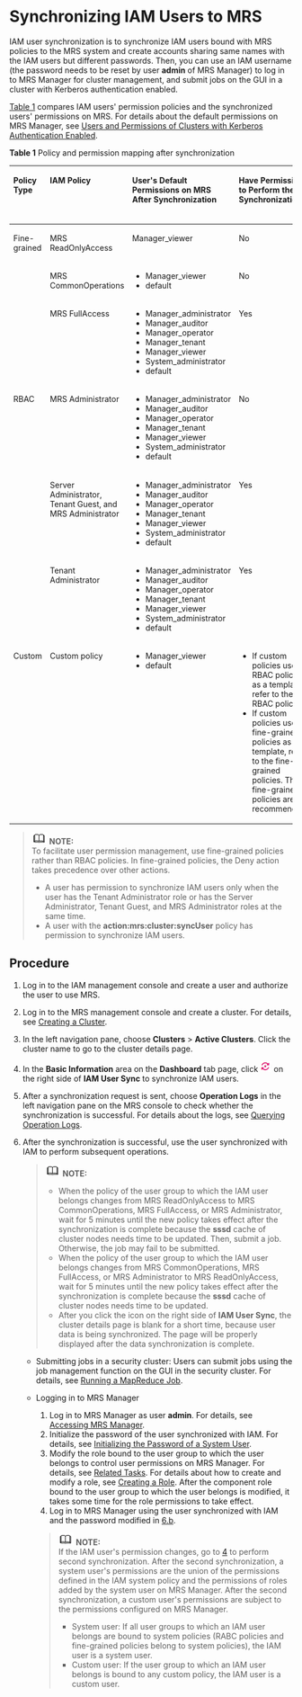 # Synchronizing IAM Users to MRS<a name="EN-US_TOPIC_0226013039"></a>

IAM user synchronization is to synchronize IAM users bound with MRS policies to the MRS system and create accounts sharing same names with the IAM users but different passwords. Then, you can use an IAM username \(the password needs to be reset by user  **admin**  of MRS Manager\) to log in to MRS Manager for cluster management, and submit jobs on the GUI in a cluster with Kerberos authentication enabled.

[Table 1](#table3878619101919)  compares IAM users' permission policies and the synchronized users' permissions on MRS. For details about the default permissions on MRS Manager, see  [Users and Permissions of Clusters with Kerberos Authentication Enabled](users-and-permissions-of-clusters-with-kerberos-authentication-enabled.md).

**Table  1**  Policy and permission mapping after synchronization

<a name="table3878619101919"></a>
<table><thead align="left"><tr id="row5879191971913"><th class="cellrowborder" valign="top" width="20%" id="mcps1.2.6.1.1"><p id="p135212352216"><a name="p135212352216"></a><a name="p135212352216"></a>Policy Type</p>
</th>
<th class="cellrowborder" valign="top" width="20%" id="mcps1.2.6.1.2"><p id="p12879101917195"><a name="p12879101917195"></a><a name="p12879101917195"></a>IAM Policy</p>
</th>
<th class="cellrowborder" valign="top" width="20%" id="mcps1.2.6.1.3"><p id="p724173216312"><a name="p724173216312"></a><a name="p724173216312"></a>User's Default Permissions on MRS After Synchronization</p>
</th>
<th class="cellrowborder" valign="top" width="20%" id="mcps1.2.6.1.4"><p id="p12472158103113"><a name="p12472158103113"></a><a name="p12472158103113"></a>Have Permission to Perform the Synchronization</p>
</th>
<th class="cellrowborder" valign="top" width="20%" id="mcps1.2.6.1.5"><p id="p14949142373515"><a name="p14949142373515"></a><a name="p14949142373515"></a>Have Permission to Submit Jobs</p>
</th>
</tr>
</thead>
<tbody><tr id="row1087961921914"><td class="cellrowborder" rowspan="3" valign="top" width="20%" headers="mcps1.2.6.1.1 "><p id="p2104201613119"><a name="p2104201613119"></a><a name="p2104201613119"></a>Fine-grained</p>
<p id="p191048161316"><a name="p191048161316"></a><a name="p191048161316"></a></p>
<p id="p16104101643115"><a name="p16104101643115"></a><a name="p16104101643115"></a></p>
</td>
<td class="cellrowborder" valign="top" width="20%" headers="mcps1.2.6.1.2 "><p id="p4306134273012"><a name="p4306134273012"></a><a name="p4306134273012"></a>MRS ReadOnlyAccess</p>
</td>
<td class="cellrowborder" valign="top" width="20%" headers="mcps1.2.6.1.3 "><p id="p10949195293012"><a name="p10949195293012"></a><a name="p10949195293012"></a>Manager_viewer</p>
</td>
<td class="cellrowborder" valign="top" width="20%" headers="mcps1.2.6.1.4 "><p id="p7473381310"><a name="p7473381310"></a><a name="p7473381310"></a>No</p>
</td>
<td class="cellrowborder" valign="top" width="20%" headers="mcps1.2.6.1.5 "><p id="p16423218365"><a name="p16423218365"></a><a name="p16423218365"></a>No</p>
</td>
</tr>
<tr id="row987918191191"><td class="cellrowborder" valign="top" headers="mcps1.2.6.1.1 "><p id="p230604216306"><a name="p230604216306"></a><a name="p230604216306"></a>MRS CommonOperations</p>
</td>
<td class="cellrowborder" valign="top" headers="mcps1.2.6.1.2 "><a name="ul4444174612152"></a><a name="ul4444174612152"></a><ul id="ul4444174612152"><li>Manager_viewer</li><li>default</li></ul>
</td>
<td class="cellrowborder" valign="top" headers="mcps1.2.6.1.3 "><p id="p1347315893112"><a name="p1347315893112"></a><a name="p1347315893112"></a>No</p>
</td>
<td class="cellrowborder" valign="top" headers="mcps1.2.6.1.4 "><p id="p15642122116367"><a name="p15642122116367"></a><a name="p15642122116367"></a>Yes</p>
</td>
</tr>
<tr id="row7879181971912"><td class="cellrowborder" valign="top" headers="mcps1.2.6.1.1 "><p id="p1530654223011"><a name="p1530654223011"></a><a name="p1530654223011"></a>MRS FullAccess</p>
</td>
<td class="cellrowborder" valign="top" headers="mcps1.2.6.1.2 "><a name="ul7241758151514"></a><a name="ul7241758151514"></a><ul id="ul7241758151514"><li>Manager_administrator</li><li>Manager_auditor</li><li>Manager_operator</li><li>Manager_tenant</li><li>Manager_viewer</li><li>System_administrator</li><li>default</li></ul>
</td>
<td class="cellrowborder" valign="top" headers="mcps1.2.6.1.3 "><p id="p84738823119"><a name="p84738823119"></a><a name="p84738823119"></a>Yes</p>
</td>
<td class="cellrowborder" valign="top" headers="mcps1.2.6.1.4 "><p id="p16425213366"><a name="p16425213366"></a><a name="p16425213366"></a>Yes</p>
</td>
</tr>
<tr id="row688031916194"><td class="cellrowborder" rowspan="3" valign="top" width="20%" headers="mcps1.2.6.1.1 "><p id="p18374033173417"><a name="p18374033173417"></a><a name="p18374033173417"></a>RBAC</p>
</td>
<td class="cellrowborder" valign="top" width="20%" headers="mcps1.2.6.1.2 "><p id="p1530634213017"><a name="p1530634213017"></a><a name="p1530634213017"></a>MRS Administrator</p>
</td>
<td class="cellrowborder" valign="top" width="20%" headers="mcps1.2.6.1.3 "><a name="ul162146189167"></a><a name="ul162146189167"></a><ul id="ul162146189167"><li>Manager_administrator</li><li>Manager_auditor</li><li>Manager_operator</li><li>Manager_tenant</li><li>Manager_viewer</li><li>System_administrator</li><li>default</li></ul>
</td>
<td class="cellrowborder" valign="top" width="20%" headers="mcps1.2.6.1.4 "><p id="p164738811313"><a name="p164738811313"></a><a name="p164738811313"></a>No</p>
</td>
<td class="cellrowborder" valign="top" width="20%" headers="mcps1.2.6.1.5 "><p id="p3642192173610"><a name="p3642192173610"></a><a name="p3642192173610"></a>Yes</p>
</td>
</tr>
<tr id="row18880151911919"><td class="cellrowborder" valign="top" headers="mcps1.2.6.1.1 "><p id="p19306114211307"><a name="p19306114211307"></a><a name="p19306114211307"></a>Server Administrator, Tenant Guest, and MRS Administrator</p>
</td>
<td class="cellrowborder" valign="top" headers="mcps1.2.6.1.2 "><a name="ul1336513422162"></a><a name="ul1336513422162"></a><ul id="ul1336513422162"><li>Manager_administrator</li><li>Manager_auditor</li><li>Manager_operator</li><li>Manager_tenant</li><li>Manager_viewer</li><li>System_administrator</li><li>default</li></ul>
</td>
<td class="cellrowborder" valign="top" headers="mcps1.2.6.1.3 "><p id="p2473178103117"><a name="p2473178103117"></a><a name="p2473178103117"></a>Yes</p>
</td>
<td class="cellrowborder" valign="top" headers="mcps1.2.6.1.4 "><p id="p2020173383615"><a name="p2020173383615"></a><a name="p2020173383615"></a>Yes</p>
</td>
</tr>
<tr id="row11873260273"><td class="cellrowborder" valign="top" headers="mcps1.2.6.1.1 "><p id="p1530624211302"><a name="p1530624211302"></a><a name="p1530624211302"></a>Tenant Administrator</p>
</td>
<td class="cellrowborder" valign="top" headers="mcps1.2.6.1.2 "><a name="ul1514932717501"></a><a name="ul1514932717501"></a><ul id="ul1514932717501"><li>Manager_administrator</li><li>Manager_auditor</li><li>Manager_operator</li><li>Manager_tenant</li><li>Manager_viewer</li><li>System_administrator</li><li>default</li></ul>
</td>
<td class="cellrowborder" valign="top" headers="mcps1.2.6.1.3 "><p id="p1147318123117"><a name="p1147318123117"></a><a name="p1147318123117"></a>Yes</p>
</td>
<td class="cellrowborder" valign="top" headers="mcps1.2.6.1.4 "><p id="p172011033183610"><a name="p172011033183610"></a><a name="p172011033183610"></a>Yes</p>
</td>
</tr>
<tr id="row46716711273"><td class="cellrowborder" valign="top" width="20%" headers="mcps1.2.6.1.1 "><p id="p01044164313"><a name="p01044164313"></a><a name="p01044164313"></a>Custom</p>
</td>
<td class="cellrowborder" valign="top" width="20%" headers="mcps1.2.6.1.2 "><p id="p123065424306"><a name="p123065424306"></a><a name="p123065424306"></a>Custom policy</p>
</td>
<td class="cellrowborder" valign="top" width="20%" headers="mcps1.2.6.1.3 "><a name="ul47440335173"></a><a name="ul47440335173"></a><ul id="ul47440335173"><li>Manager_viewer</li><li>default</li></ul>
</td>
<td class="cellrowborder" valign="top" width="20%" headers="mcps1.2.6.1.4 "><a name="ul1344810351981"></a><a name="ul1344810351981"></a><ul id="ul1344810351981"><li>If custom policies use RBAC policies as a template, refer to the RBAC policies.</li><li>If custom policies use fine-grained policies as a template, refer to the fine-grained policies. The fine-grained policies are recommended.</li></ul>
</td>
<td class="cellrowborder" valign="top" width="20%" headers="mcps1.2.6.1.5 "><p id="p112018336360"><a name="p112018336360"></a><a name="p112018336360"></a>Yes</p>
</td>
</tr>
</tbody>
</table>

>![](public_sys-resources/icon-note.gif) **NOTE:**   
>To facilitate user permission management, use fine-grained policies rather than RBAC policies. In fine-grained policies, the Deny action takes precedence over other actions.  
>-   A user has permission to synchronize IAM users only when the user has the Tenant Administrator role or has the Server Administrator, Tenant Guest, and MRS Administrator roles at the same time.  
>-   A user with the  **action:mrs:cluster:syncUser**  policy has permission to synchronize IAM users.  

## Procedure<a name="section1968244415315"></a>

1.  Log in to the IAM management console and create a user and authorize the user to use MRS.
2.  Log in to the MRS management console and create a cluster. For details, see  [Creating a Cluster](creating-a-cluster.md).
3.  In the left navigation pane, choose  **Clusters**  \>  **Active Clusters**. Click the cluster name to go to the cluster details page.
4.  <a name="li6999515311"></a>In the  **Basic Information**  area on the  ****Dashboard****  tab page, click  ![](figures/en-us_image_0226013672.png)  on the right side of  ****IAM User Sync****  to synchronize IAM users.
5.  After a synchronization request is sent, choose  **Operation Logs**  in the left navigation pane on the MRS console to check whether the synchronization is successful. For details about the logs, see  [Querying Operation Logs](querying-operation-logs.md).
6.  After the synchronization is successful, use the user synchronized with IAM to perform subsequent operations.

    >![](public_sys-resources/icon-note.gif) **NOTE:**   
    >-   When the policy of the user group to which the IAM user belongs changes from MRS ReadOnlyAccess to MRS CommonOperations, MRS FullAccess, or MRS Administrator, wait for 5 minutes until the new policy takes effect after the synchronization is complete because the  **sssd**  cache of cluster nodes needs time to be updated. Then, submit a job. Otherwise, the job may fail to be submitted.  
    >-   When the policy of the user group to which the IAM user belongs changes from MRS CommonOperations, MRS FullAccess, or MRS Administrator to MRS ReadOnlyAccess, wait for 5 minutes until the new policy takes effect after the synchronization is complete because the  **sssd**  cache of cluster nodes needs time to be updated.  
    >-   After you click the icon on the right side of  **IAM User Sync**, the cluster details page is blank for a short time, because user data is being synchronized. The page will be properly displayed after the data synchronization is complete.  

    -   Submitting jobs in a security cluster: Users can submit jobs using the job management function on the GUI in the security cluster. For details, see  [Running a MapReduce Job](running-a-mapreduce-job.md).
    -   Logging in to MRS Manager

        1.  Log in to MRS Manager as user  **admin**. For details, see  [Accessing MRS Manager](accessing-mrs-manager.md).
        2.  <a name="li169901714175"></a>Initialize the password of the user synchronized with IAM. For details, see  [Initializing the Password of a System User](initializing-the-password-of-a-system-user.md).
        3.  Modify the role bound to the user group to which the user belongs to control user permissions on MRS Manager. For details, see  [Related Tasks](creating-a-user-group.md#s8b3f4e1eddd4484a89bd0259fac2463b). For details about how to create and modify a role, see  [Creating a Role](creating-a-role.md). After the component role bound to the user group to which the user belongs is modified, it takes some time for the role permissions to take effect.
        4.  Log in to MRS Manager using the user synchronized with IAM and the password modified in  [6.b](#li169901714175).

        >![](public_sys-resources/icon-note.gif) **NOTE:**   
        >If the IAM user's permission changes, go to  [4](#li6999515311)  to perform second synchronization. After the second synchronization, a system user's permissions are the union of the permissions defined in the IAM system policy and the permissions of roles added by the system user on MRS Manager. After the second synchronization, a custom user's permissions are subject to the permissions configured on MRS Manager.  
        >-   System user: If all user groups to which an IAM user belongs are bound to system policies \(RABC policies and fine-grained policies belong to system policies\), the IAM user is a system user.  
        >-   Custom user: If the user group to which an IAM user belongs is bound to any custom policy, the IAM user is a custom user.  



